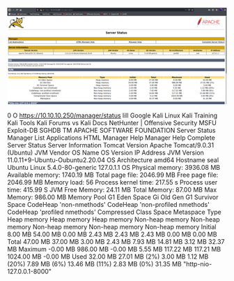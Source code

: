![](Screenshots/Pasted%20image%2020210921121247.png)

0
O https://10.10.10.250/manager/status
lill
Google Kali Linux
Kali Training
Kali Tools
Kali Forums
vs Kali Docs NetHunter | Offensive Security MSFU
Exploit-DB SGHDB
TM
APACHE
SOFTWARE FOUNDATION
Server Status
Manager
List Applications
HTML Manager Help
Manager
Help
Complete Server Status
Server Information
Tomcat Version
Apache Tomcat/9.0.31 (Ubuntu)
JVM Vendor
OS Name
OS Version
IP Address
JVM Version
11.0.11+9-Ubuntu-Oubuntu2.20.04
OS Architecture
amd64
Hostname
seal
Ubuntu
Linux
5.4.0-80-generic
127.0.1.1
OS
Physical memory: 3936.08 MB Available memory: 1740.19 MB Total page file: 2046.99 MB Free page file: 2046.99 MB Memory load: 56
Process kernel time: 217.55 s Process user time: 415.99 S
JVM
Free Memory: 24.11 MB Total Memory: 87.00 MB Max Memory: 986.00 MB
Memory Pool
G1 Eden Space
Gi Old Gen
G1 Survivor Space
CodeHeap 'non-nmethods'
CodeHeap 'non-profiled nmethods'
CodeHeap 'profiled nmethods'
Compressed Class Space
Metaspace
Type
Heap memory
Heap memory
Heap memory
Non-heap memory
Non-heap memory
Non-heap memory
Non-heap memory
Non-heap memory
Initial
8.00 MB
54.00 MB
0.00 MB
2.43 MB
2.43 MB
2.43 MB
0.00 MB
0.00 MB
Total
47.00 MB
37.00 MB
3.00 MB
2.43 MB
7.93 MB
14.81 MB
3.12 MB
32.37 MB
Maximum
-0.00 MB
986.00 MB
-0.00 MB
5.55 MB
117.22 MB
117.21 MB
1024.00 MB
-0.00 MB
Used
32.00 MB
27.01 MB (2%)
3.00 MB
1.12 MB (20%)
7.89 MB (6%)
13.46 MB (11%)
2.83 MB (0%)
31.35 MB
"http-nio-127.0.0.1-8000"
